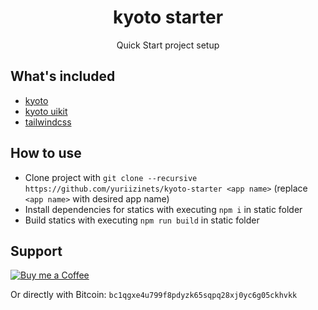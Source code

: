 
<h1 align="center">kyoto starter</h1>
<p align="center">
    Quick Start project setup
</p>

## What's included

- [kyoto](https://github.com/yuriizinets/kyoto)
- [kyoto uikit](https://github.com/yuriizinets/kyoto-uikit)
- [tailwindcss](https://tailwindcss.com)

## How to use

- Clone project with `git clone --recursive https://github.com/yuriizinets/kyoto-starter <app name>` (replace `<app name>` with desired app name)
- Install dependencies for statics with executing `npm i` in static folder
- Build statics with executing `npm run build` in static folder

## Support

<a target="_blank" href="https://www.buymeacoffee.com/yuriizinets"><img alt="Buy me a Coffee" src="https://github.com/egonelbre/gophers/blob/master/.thumb/animation/buy-morning-coffee-3x.gif?raw=true"></a>


Or directly with Bitcoin: `bc1qgxe4u799f8pdyzk65sqpq28xj0yc6g05ckhvkk`
